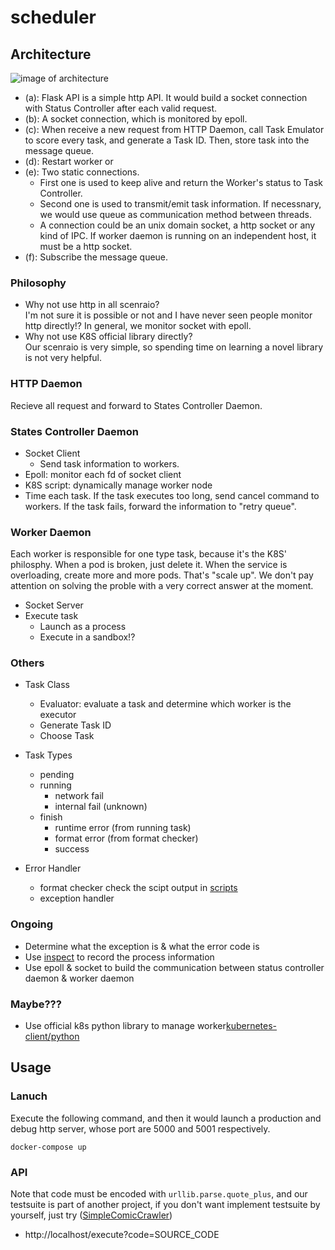 # scheduler
## Architecture
![image of architecture](https://i.imgur.com/pUODjZL.png)

* (a): Flask API is a simple http API. It would build a socket connection with Status Controller after each valid request.
* (b): A socket connection, which is monitored by epoll.
* (c): When receive a new request from HTTP Daemon, call Task Emulator to score every task, and generate a Task ID. Then, store task into the message queue.
* (d): Restart worker or 
* (e): Two static connections.
  * First one is used to keep alive and return the Worker's status to Task Controller.
  * Second one is used to transmit/emit task information. If necessnary, we would use queue as communication method between threads.
  * A connection could be an unix domain socket, a http socket or any kind of IPC. If worker daemon is running on an independent host, it must be a http socket.
* (f): Subscribe the message queue.

### Philosophy
* Why not use http in all scenraio?  
  I'm not sure it is possible or not and I have never seen people monitor http directly!? In general, we monitor socket with epoll.
* Why not use K8S official library directly?  
  Our scenraio is very simple, so spending time on learning a novel library is not very helpful.

### HTTP Daemon
Recieve all request and forward to States Controller Daemon.

### States Controller Daemon
* Socket Client
  * Send task information to workers.
* Epoll: monitor each fd of socket client
* K8S script: dynamically manage worker node
* Time each task. If the task executes too long, send cancel command to workers. If the task fails, forward the information to "retry queue".

### Worker Daemon
Each worker is responsible for one type task, because it's the K8S' philosphy. When a pod is broken, just delete it. When the service is overloading, create more and more pods. That's "scale up". We don't pay attention on solving the proble with a very correct answer at the moment.

* Socket Server
* Execute task
  * Launch as a process
  * Execute in a sandbox!?

### Others
* Task Class
  * Evaluator: evaluate a task and determine which worker is the executor
  * Generate Task ID
  * Choose Task

* Task Types
	* pending
	* running
		* network fail
		* internal fail (unknown)
	* finish
		* runtime error (from running task)
		* format error (from format checker)
		* success

* Error Handler
	* format checker
		check the scipt output in [scripts](https://github.com/KeepLearningFromSideProject/SimpleComicCrawler/tree/crawl_engine/scripts)
	* exception handler

### Ongoing
* Determine what the exception is & what the error code is
* Use [inspect](https://docs.python.org/3/library/inspect.html) to record the process information
* Use epoll & socket to build the communication between status controller daemon & worker daemon

### Maybe???
* Use official k8s python library to manage worker[kubernetes-client/python](https://github.com/kubernetes-client/python)

## Usage
### Lanuch
Execute the following command, and then it would launch a production and debug http server, whose port are 5000 and 5001 respectively.
```
docker-compose up
```

### API
Note that code must be encoded with `urllib.parse.quote_plus`, and our testsuite is part of another project, if you don't want implement testsuite by yourself, just try ([SimpleComicCrawler](https://github.com/KeepLearningFromSideProject/SimpleComicCrawler))

* http://localhost/execute?code=SOURCE_CODE

